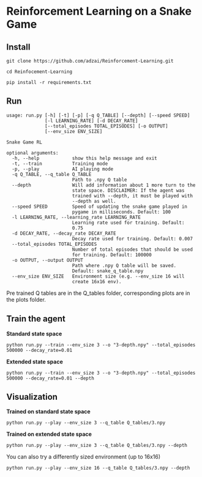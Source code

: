 # Reinforcement Learning on a Snake Game

## Install
`git clone https://github.com/adzai/Reinforcement-Learning.git`

`cd Reinfocement-Learning`

`pip install -r requirements.txt`


## Run

```
usage: run.py [-h] [-t] [-p] [-q Q_TABLE] [--depth] [--speed SPEED]
              [-l LEARNING_RATE] [-d DECAY_RATE]
              [--total_episodes TOTAL_EPISODES] [-o OUTPUT]
              [--env_size ENV_SIZE]

Snake Game RL

optional arguments:
  -h, --help            show this help message and exit
  -t, --train           Training mode
  -p, --play            AI playing mode
  -q Q_TABLE, --q_table Q_TABLE
                        Path to .npy Q table
  --depth               Will add information about 1 more turn to the
                        state space. DISCLAIMER: If the agent was
                        trained with --depth, it must be played with
                        --depth as well.
  --speed SPEED         Speed of updating the snake game played in
                        pygame in milliseconds. Default: 100
  -l LEARNING_RATE, --learning_rate LEARNING_RATE
                        Learning rate used for training. Default:
                        0.75
  -d DECAY_RATE, --decay_rate DECAY_RATE
                        Decay rate used for training. Default: 0.007
  --total_episodes TOTAL_EPISODES
                        Number of total episodes that should be used
                        for training. Default: 100000
  -o OUTPUT, --output OUTPUT
                        Path where .npy Q table will be saved.
                        Default: snake_q_table.npy
  --env_size ENV_SIZE   Environment size (e.g. --env_size 16 will
                        create 16x16 env).
```

Pre trained Q tables are in the Q_tables folder, corresponding plots
are in the plots folder.

## Train the agent
**Standard state space**
```
python run.py --train --env_size 3 --o "3-depth.npy" --total_episodes 500000 --decay_rate=0.01
```
**Extended state space**
```
python run.py --train --env_size 3 --o "3-depth.npy" --total_episodes 500000 --decay_rate=0.01 --depth
```

## Visualization
**Trained on standard state space**
```
python run.py --play --env_size 3 --q_table Q_tables/3.npy
```
**Trained on extended state space**
```
python run.py --play --env_size 3 --q_table Q_tables/3.npy --depth
```

You can also try a differently sized environment (up to 16x16)
```
python run.py --play --env_size 16 --q_table Q_tables/3.npy --depth
```
